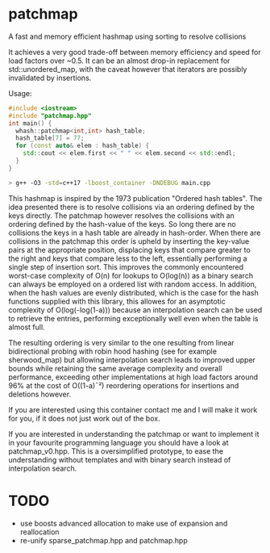 # patchmap
A fast and memory efficient hashmap using sorting to resolve collisions

It achieves a very good trade-off between memory efficiency and speed for load factors over ~0.5.
It can be an almost drop-in replacement for std::unordered_map, with the caveat however that
iterators are possibly invalidated by insertions.

Usage:
```C++
#include <iostream>
#include "patchmap.hpp"
int main() {
  whash::patchmap<int,int> hash_table;
  hash_table[7] = 77;
  for (const auto& elem : hash_table) {
    std::cout << elem.first << " " << elem.second << std::endl;
  }
}
```
```bash
> g++ -O3 -std=c++17 -lboost_container -DNDEBUG main.cpp
```

This hashmap is inspired by the 1973 publication "Ordered hash tables".
The idea presented there is to resolve collisions via an ordering defined by the keys directly.
The patchmap however resolves the collisions with an ordering defined by the
hash-value of the keys.
So long there are no collisions the keys in a hash table are already in hash-order.
When there are collisions in the patchmap this order is upheld by inserting
the key-value pairs at the appropriate position, displacing keys that compare greater
to the right and keys that compare less to the left, essentially performing a single
step of insertion sort.
This improves the commonly encountered worst-case complexity of O(n) for lookups to
O(log(n)) as a binary search can always be employed on a ordered list with random access.
In addition, when the hash values are evenly distributed, which is the case for the hash
functions supplied with this library, this allowes for an asymptotic complexity of
O(log(-log(1-a))) because an interpolation search can be used to retrieve the entries,
performing exceptionally well even when the table is almost full.

The resulting ordering is very similar to the one resulting from linear bidirectional
probing with robin hood hashing (see for example sherwood_map) but allowing
interpolation search leads to improved upper bounds while retaining the same average
complexity and overall performance, exceeding other implementations at high load
factors around 96% at the cost of O((1-a)¯²) reordering operations for insertions
and deletions however.

If you are interested using this container contact me and I will make it work for you,
if it does not just work out of the box.

If you are interested in understanding the patchmap or want to implement it in your
favourite programming language you should have a look at patchmap_v0.hpp.
This is a oversimplified prototype, to ease the understanding without templates
and with binary search instead of interpolation search.

# TODO

 - use boosts advanced allocation to make use of expansion and reallocation
 - re-unify sparse_patchmap.hpp and patchmap.hpp
